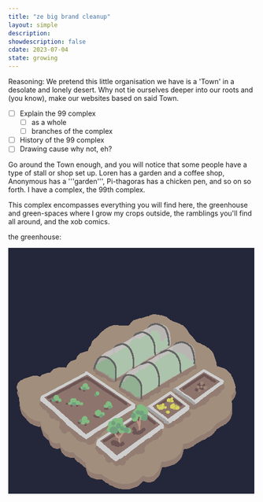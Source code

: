 ```yaml
---
title: "ze big brand cleanup"
layout: simple
description: 
showdescription: false
cdate: 2023-07-04
state: growing
---
```


Reasoning: We pretend this little organisation we have is a 'Town' in a desolate and lonely desert. Why not tie ourselves deeper into our roots and (you know), make our websites based on said Town.

- [ ] Explain the 99 complex
    - [ ] as a whole
    - [ ] branches of the complex
- [ ] History of the 99 complex
- [ ] Drawing cause why not, eh?

Go around the Town enough, and you will notice that some people have a type of stall or shop set up. Loren has a garden and a coffee shop, Anonymous has a '''garden''', Pi-thagoras has a chicken pen, and so on so forth. I have a complex, the 99th complex.

This complex encompasses everything you will find here, the greenhouse and green-spaces where I grow my crops outside, the ramblings you'll find all around, and the xob comics.

the greenhouse:

![mfn](assets/mfn.png)
